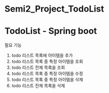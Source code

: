 # Semi2_Project_TodoList
# TodoList - Spring boot


필요 기능	
1.	todo 리스트 목록에 아이템을 추가
2.	todo  리스트 목록 중 특정 아이템을 조회
3.	todo 리스트 전체 목록을 조회
4.	todo 리스트 목록 중 특정 아이템을 수정
5.	todo 리스트 목록 중 특정 아이템을 삭제
6.	todo 리스트 전체 목록을 삭제
